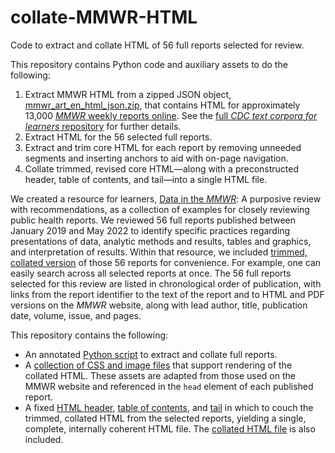 # collate-MMWR-HTML
Code to extract and collate HTML of 56 full reports selected for review.

This repository contains Python code and auxiliary assets to do the following: 
1. Extract MMWR HTML from a zipped JSON object, [mmwr_art_en_html_json.zip](https://github.com/cmheilig/harvest-cdc-journals/blob/main/json-outputs/html/mmwr_art_en_html_json.zip), that contains HTML for approximately 13,000 [_MMWR_ weekly reports online](https://www.cdc.gov/mmwr/). See the [full _CDC text corpora for learners_ repository](https://github.com/cmheilig/harvest-cdc-journals) for further details.
2. Extract HTML for the 56 selected full reports.
3. Extract and trim core HTML for each report by removing unneeded segments and inserting anchors to aid with on-page navigation.
4. Collate trimmed, revised core HTML—along with a preconstructed header, table of contents, and tail—into a single HTML file.

We created a resource for learners, [Data in the _MMWR_](https://bookdown.org/cmheilig/data-in-mmwr/): A purposive review with recommendations, as a collection of examples for closely reviewing public health reports. We reviewed 56 full reports published between January 2019 and May 2022 to identify specific practices regarding presentations of data, analytic methods and results, tables and graphics, and interpretation of results. Within that resource, we included [trimmed, collated version](https://bookdown.org/cmheilig/data-in-mmwr/mmwr-selectees-compiled.html) of those 56 reports for convenience. For example, one can easily search across all selected reports at once. The 56 full reports selected for this review are listed in chronological order of publication, with links from the report identifier to the text of the report and to HTML and PDF versions on the _MMWR_ website, along with lead author, title, publication date, volume, issue, and pages.

This repository contains the following:
- An annotated [Python script](https://github.com/cmheilig/collate-MMWR-HTML/blob/main/pycode/collate-selectee-html.py) to extract and collate full reports.
- A [collection of CSS and image files](https://github.com/cmheilig/collate-MMWR-HTML/tree/main/assets) that support rendering of the collated HTML. These assets are adapted from those used on the MMWR website and referenced in the `head` element of each published report.
- A fixed [HTML header](https://github.com/cmheilig/collate-MMWR-HTML/blob/main/html/mmwr-selectees-head.html), [table of contents](https://github.com/cmheilig/collate-MMWR-HTML/blob/main/html/mmwr-selectees-toc.html), and [tail](https://github.com/cmheilig/collate-MMWR-HTML/blob/main/html/mmwr-selectees-tail.html) in which to couch the trimmed, collated HTML from the selected reports, yielding a single, complete, internally coherent HTML file. The [collated HTML file](https://github.com/cmheilig/collate-MMWR-HTML/blob/main/html/mmwr-selectees-compiled.html) is also included.
